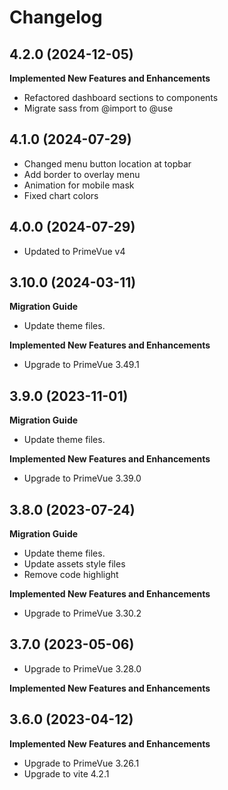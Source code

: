 # Changelog

## 4.2.0 (2024-12-05)

**Implemented New Features and Enhancements**

-   Refactored dashboard sections to components
-   Migrate sass from @import to @use

## 4.1.0 (2024-07-29)

-   Changed menu button location at topbar
-   Add border to overlay menu
-   Animation for mobile mask
-   Fixed chart colors

## 4.0.0 (2024-07-29)

-   Updated to PrimeVue v4

## 3.10.0 (2024-03-11)

**Migration Guide**

-   Update theme files.

**Implemented New Features and Enhancements**

-   Upgrade to PrimeVue 3.49.1

## 3.9.0 (2023-11-01)

**Migration Guide**

-   Update theme files.

**Implemented New Features and Enhancements**

-   Upgrade to PrimeVue 3.39.0

## 3.8.0 (2023-07-24)

**Migration Guide**

-   Update theme files.
-   Update assets style files
-   Remove code highlight

**Implemented New Features and Enhancements**

-   Upgrade to PrimeVue 3.30.2

## 3.7.0 (2023-05-06)

-   Upgrade to PrimeVue 3.28.0

**Implemented New Features and Enhancements**

## 3.6.0 (2023-04-12)

**Implemented New Features and Enhancements**

-   Upgrade to PrimeVue 3.26.1
-   Upgrade to vite 4.2.1
